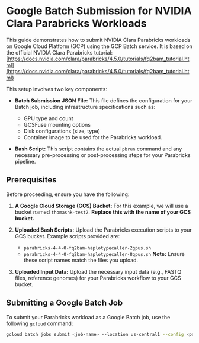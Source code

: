 # Google Batch Submission for NVIDIA Clara Parabricks Workloads

This guide demonstrates how to submit NVIDIA Clara Parabricks workloads on Google Cloud Platform (GCP) using the GCP Batch service. It is based on the official NVIDIA Clara Parabricks tutorial: [https://docs.nvidia.com/clara/parabricks/4.5.0/tutorials/fq2bam_tutorial.html](https://docs.nvidia.com/clara/parabricks/4.5.0/tutorials/fq2bam_tutorial.html)

This setup involves two key components:

- **Batch Submission JSON File:** This file defines the configuration for your Batch job, including infrastructure specifications such as:
    - GPU type and count
    - GCSFuse mounting options
    - Disk configurations (size, type)
    - Container image to be used for the Parabricks workload.

- **Bash Script:** This script contains the actual `pbrun` command and any necessary pre-processing or post-processing steps for your Parabricks pipeline.

## Prerequisites

Before proceeding, ensure you have the following:

1.  **A Google Cloud Storage (GCS) Bucket:** For this example, we will use a bucket named `thomashk-test2`. **Replace this with the name of your GCS bucket.**

2.  **Uploaded Bash Scripts:** Upload the Parabricks execution scripts to your GCS bucket. Example scripts provided are:
    - `parabricks-4-4-0-fq2bam-haplotypecaller-2gpus.sh`
    - `parabricks-4-4-0-fq2bam-haplotypecaller-8gpus.sh`
    **Note:** Ensure these script names match the files you upload.

3.  **Uploaded Input Data:** Upload the necessary input data (e.g., FASTQ files, reference genomes) for your Parabricks workflow to your GCS bucket.

## Submitting a Google Batch Job

To submit your Parabricks workload as a Google Batch job, use the following `gcloud` command:

```bash
gcloud batch jobs submit <job-name> --location us-central1 --config <path-to-your-batch-config>.json

